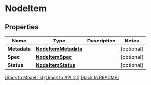 # NodeItem

## Properties
Name | Type | Description | Notes
------------ | ------------- | ------------- | -------------
**Metadata** | [**NodeItemMetadata**](NodeItem_metadata.md) |  | [optional] 
**Spec** | [**NodeItemSpec**](NodeItem_spec.md) |  | [optional] 
**Status** | [**NodeItemStatus**](NodeItem_status.md) |  | [optional] 

[[Back to Model list]](../README.md#documentation-for-models) [[Back to API list]](../README.md#documentation-for-api-endpoints) [[Back to README]](../README.md)


